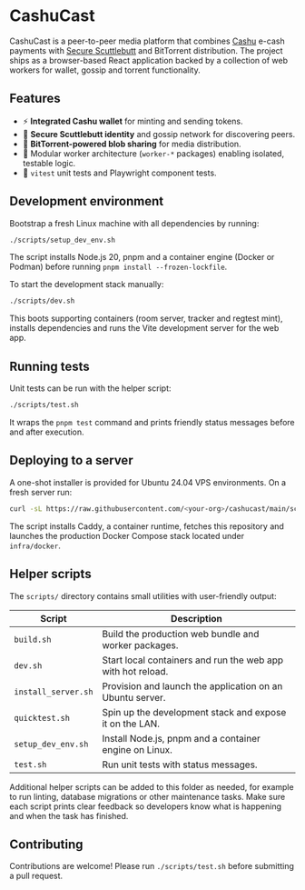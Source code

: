 # CashuCast

CashuCast is a peer-to-peer media platform that combines [Cashu](https://cashu.space/) e-cash payments with
[Secure Scuttlebutt](https://scuttlebutt.nz/) and BitTorrent distribution.  The project ships as a browser-based
React application backed by a collection of web workers for wallet, gossip and torrent functionality.

## Features

- ⚡ **Integrated Cashu wallet** for minting and sending tokens.
- 📡 **Secure Scuttlebutt identity** and gossip network for discovering peers.
- 🌊 **BitTorrent-powered blob sharing** for media distribution.
- 🧩 Modular worker architecture (`worker-*` packages) enabling isolated, testable logic.
- 🧪 `vitest` unit tests and Playwright component tests.

## Development environment

Bootstrap a fresh Linux machine with all dependencies by running:

```bash
./scripts/setup_dev_env.sh
```

The script installs Node.js 20, pnpm and a container engine (Docker or Podman) before running
`pnpm install --frozen-lockfile`.

To start the development stack manually:

```bash
./scripts/dev.sh
```

This boots supporting containers (room server, tracker and regtest mint), installs dependencies and runs the
Vite development server for the web app.

## Running tests

Unit tests can be run with the helper script:

```bash
./scripts/test.sh
```

It wraps the `pnpm test` command and prints friendly status messages before and after execution.

## Deploying to a server

A one-shot installer is provided for Ubuntu 24.04 VPS environments.  On a fresh server run:

```bash
curl -sL https://raw.githubusercontent.com/<your-org>/cashucast/main/scripts/install_server.sh | bash
```

The script installs Caddy, a container runtime, fetches this repository and launches the production Docker
Compose stack located under `infra/docker`.

## Helper scripts

The `scripts/` directory contains small utilities with user-friendly output:

| Script | Description |
| ------ | ----------- |
| `build.sh` | Build the production web bundle and worker packages. |
| `dev.sh` | Start local containers and run the web app with hot reload. |
| `install_server.sh` | Provision and launch the application on an Ubuntu server. |
| `quicktest.sh` | Spin up the development stack and expose it on the LAN. |
| `setup_dev_env.sh` | Install Node.js, pnpm and a container engine on Linux. |
| `test.sh` | Run unit tests with status messages. |

Additional helper scripts can be added to this folder as needed, for example to run linting, database
migrations or other maintenance tasks.  Make sure each script prints clear feedback so developers know what
is happening and when the task has finished.

## Contributing

Contributions are welcome!  Please run `./scripts/test.sh` before submitting a pull request.
